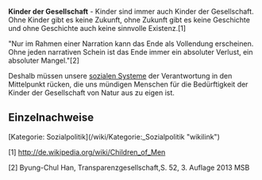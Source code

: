 **Kinder der Gesellschaft** - Kinder sind immer auch Kinder der
Gesellschaft. Ohne Kinder gibt es keine Zukunft, ohne Zukunft gibt es
keine Geschichte und ohne Geschichte auch keine sinnvolle Existenz.[1]

"Nur im Rahmen einer Narration kann das Ende als Vollendung erscheinen.
Ohne jeden narrativen Schein ist das Ende immer ein absoluter Verlust,
ein absoluter Mangel."[2]

Deshalb müssen unsere [sozialen Systeme](/wiki/Soziale_Systeme "wikilink") der
Verantwortung in den Mittelpunkt rücken, die uns mündigen Menschen für
die Bedürftigkeit der Kinder der Gesellschaft von Natur aus zu eigen
ist.

Einzelnachweise
---------------

<references />
[Kategorie: Sozialpolitik](/wiki/Kategorie:_Sozialpolitik "wikilink")

[1] <http://de.wikipedia.org/wiki/Children_of_Men>

[2] Byung-Chul Han, Transparenzgesellschaft,S. 52, 3. Auflage 2013 MSB

